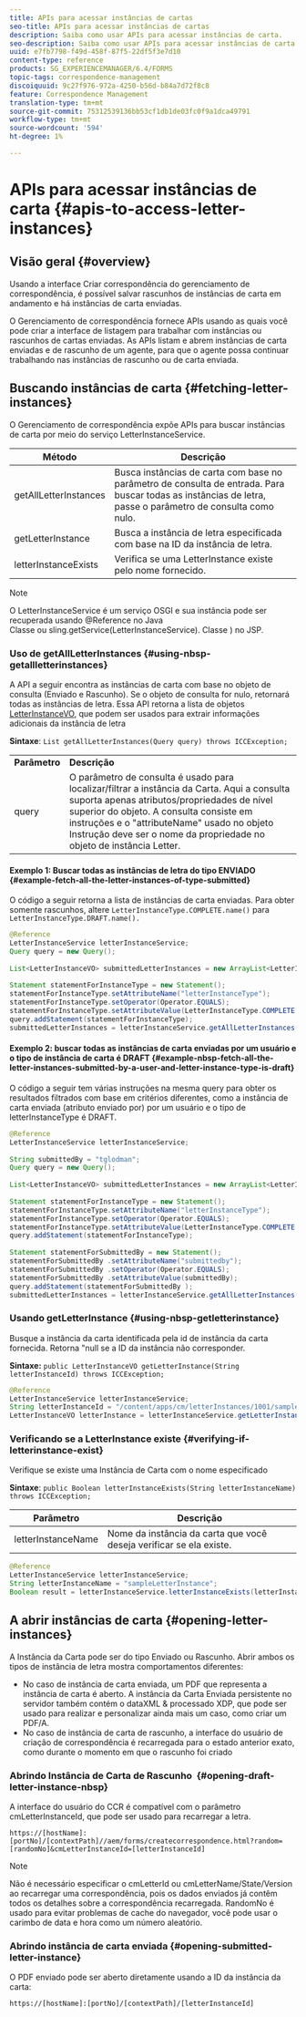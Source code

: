 ```yaml
---
title: APIs para acessar instâncias de cartas
seo-title: APIs para acessar instâncias de cartas
description: Saiba como usar APIs para acessar instâncias de carta.
seo-description: Saiba como usar APIs para acessar instâncias de carta.
uuid: e7fb7798-f49d-458f-87f5-22df5f3e7d10
content-type: reference
products: SG_EXPERIENCEMANAGER/6.4/FORMS
topic-tags: correspondence-management
discoiquuid: 9c27f976-972a-4250-b56d-b84a7d72f8c8
feature: Correspondence Management
translation-type: tm+mt
source-git-commit: 75312539136bb53cf1db1de03fc0f9a1dca49791
workflow-type: tm+mt
source-wordcount: '594'
ht-degree: 1%

---
```



# APIs para acessar instâncias de carta {#apis-to-access-letter-instances}

## Visão geral {#overview}

Usando a interface Criar correspondência do gerenciamento de correspondência, é possível salvar rascunhos de instâncias de carta em andamento e há instâncias de carta enviadas.

O Gerenciamento de correspondência fornece APIs usando as quais você pode criar a interface de listagem para trabalhar com instâncias ou rascunhos de cartas enviadas. As APIs listam e abrem instâncias de carta enviadas e de rascunho de um agente, para que o agente possa continuar trabalhando nas instâncias de rascunho ou de carta enviada.

## Buscando instâncias de carta {#fetching-letter-instances}

O Gerenciamento de correspondência expõe APIs para buscar instâncias de carta por meio do serviço LetterInstanceService.

| Método | Descrição |
|--- |--- |
| getAllLetterInstances | Busca instâncias de carta com base no parâmetro de consulta de entrada. Para buscar todas as instâncias de letra, passe o parâmetro de consulta como nulo. |
| getLetterInstance | Busca a instância de letra especificada com base na ID da instância de letra. |
| letterInstanceExists | Verifica se uma LetterInstance existe pelo nome fornecido. |

>[!NOTE]
>
>O LetterInstanceService é um serviço OSGI e sua instância pode ser recuperada usando @Reference no Java\
>Classe ou sling.getService(LetterInstanceService). Classe ) no JSP.

### Uso de getAllLetterInstances {#using-nbsp-getallletterinstances}

A API a seguir encontra as instâncias de carta com base no objeto de consulta (Enviado e Rascunho). Se o objeto de consulta for nulo, retornará todas as instâncias de letra. Essa API retorna a lista de objetos [LetterInstanceVO](https://helpx.adobe.com/aem-forms/6-2/javadocs/com/adobe/icc/dbforms/obj/LetterInstanceVO.html), que podem ser usados para extrair informações adicionais da instância de letra

**Sintaxe**:  `List getAllLetterInstances(Query query) throws ICCException;`

<table> 
 <tbody> 
  <tr> 
   <td><strong>Parâmetro</strong></td> 
   <td><strong>Descrição</strong></td> 
  </tr> 
  <tr> 
   <td>query</td> 
   <td>O parâmetro de consulta é usado para localizar/filtrar a instância da Carta. Aqui a consulta suporta apenas atributos/propriedades de nível superior do objeto. A consulta consiste em instruções e o "attributeName" usado no objeto Instrução deve ser o nome da propriedade no objeto de instância Letter.<br /> </td> 
  </tr> 
 </tbody> 
</table>

#### Exemplo 1: Buscar todas as instâncias de letra do tipo ENVIADO {#example-fetch-all-the-letter-instances-of-type-submitted}

O código a seguir retorna a lista de instâncias de carta enviadas. Para obter somente rascunhos, altere `LetterInstanceType.COMPLETE.name()` para `LetterInstanceType.DRAFT.name().`

```java
@Reference
LetterInstanceService letterInstanceService;
Query query = new Query();
 
List<LetterInstanceVO> submittedLetterInstances = new ArrayList<LetterInstanceVO>();
 
Statement statementForInstanceType = new Statement();
statementForInstanceType.setAttributeName("letterInstanceType");
statementForInstanceType.setOperator(Operator.EQUALS);
statementForInstanceType.setAttributeValue(LetterInstanceType.COMPLETE.name());
query.addStatement(statementForInstanceType);
submittedLetterInstances = letterInstanceService.getAllLetterInstances(query);
```

#### Exemplo 2: buscar todas as instâncias de carta enviadas por um usuário e o tipo de instância de carta é DRAFT {#example-nbsp-fetch-all-the-letter-instances-submitted-by-a-user-and-letter-instance-type-is-draft}

O código a seguir tem várias instruções na mesma query para obter os resultados filtrados com base em critérios diferentes, como a instância de carta enviada (atributo enviado por) por um usuário e o tipo de letterInstanceType é DRAFT.

```java
@Reference
LetterInstanceService letterInstanceService;
 
String submittedBy = "tglodman";
Query query = new Query();
 
List<LetterInstanceVO> submittedLetterInstances = new ArrayList<LetterInstanceVO>();
 
Statement statementForInstanceType = new Statement();
statementForInstanceType.setAttributeName("letterInstanceType");
statementForInstanceType.setOperator(Operator.EQUALS);
statementForInstanceType.setAttributeValue(LetterInstanceType.COMPLETE.name());
query.addStatement(statementForInstanceType);
 
Statement statementForSubmittedBy = new Statement();
statementForSubmittedBy .setAttributeName("submittedby");
statementForSubmittedBy .setOperator(Operator.EQUALS);
statementForSubmittedBy .setAttributeValue(submittedBy);
query.addStatement(statementForSubmittedBy );
submittedLetterInstances = letterInstanceService.getAllLetterInstances(query);
```

### Usando getLetterInstance {#using-nbsp-getletterinstance}

Busque a instância da carta identificada pela id de instância da carta fornecida. Retorna &quot;null se a ID da instância não corresponder.

**Sintaxe:** `public LetterInstanceVO getLetterInstance(String letterInstanceId) throws ICCException;`

```java
@Reference
LetterInstanceService letterInstanceService;
String letterInstanceId = "/content/apps/cm/letterInstances/1001/sampleLetterInstance";
LetterInstanceVO letterInstance = letterInstanceService.getLetterInstance(letterInstanceId );
```

### Verificando se a LetterInstance existe {#verifying-if-letterinstance-exist}

Verifique se existe uma Instância de Carta com o nome especificado

**Sintaxe**:  `public Boolean letterInstanceExists(String letterInstanceName) throws ICCException;`

| **Parâmetro** | **Descrição** |
|---|---|
| letterInstanceName | Nome da instância da carta que você deseja verificar se ela existe. |

```java
@Reference
LetterInstanceService letterInstanceService;
String letterInstanceName = "sampleLetterInstance";
Boolean result = letterInstanceService.letterInstanceExists(letterInstanceName );
```

## A abrir instâncias de carta {#opening-letter-instances}

A Instância da Carta pode ser do tipo Enviado ou Rascunho. Abrir ambos os tipos de instância de letra mostra comportamentos diferentes:

* No caso de instância de carta enviada, um PDF que representa a instância de carta é aberto. A instância da Carta Enviada persistente no servidor também contém o dataXML &amp; processado XDP, que pode ser usado para realizar e personalizar ainda mais um caso, como criar um PDF/A.
* No caso de instância de carta de rascunho, a interface do usuário de criação de correspondência é recarregada para o estado anterior exato, como durante o momento em que o rascunho foi criado

### Abrindo Instância de Carta de Rascunho  {#opening-draft-letter-instance-nbsp}

A interface do usuário do CCR é compatível com o parâmetro cmLetterInstanceId, que pode ser usado para recarregar a letra.

`https://[hostName]:[portNo]/[contextPath]//aem/forms/createcorrespondence.html?random=[randomNo]&cmLetterInstanceId=[letterInstanceId]`

>[!NOTE]
>
>Não é necessário especificar o cmLetterId ou cmLetterName/State/Version ao recarregar uma correspondência, pois os dados enviados já contêm todos os detalhes sobre a correspondência recarregada. RandomNo é usado para evitar problemas de cache do navegador, você pode usar o carimbo de data e hora como um número aleatório.

### Abrindo instância de carta enviada {#opening-submitted-letter-instance}

O PDF enviado pode ser aberto diretamente usando a ID da instância da carta:

`https://[hostName]:[portNo]/[contextPath]/[letterInstanceId]`
